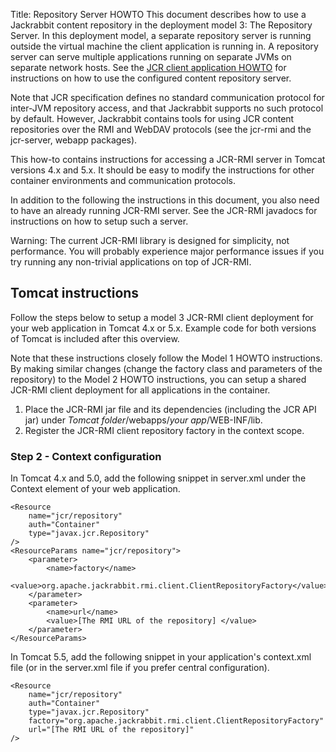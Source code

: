 Title: Repository Server HOWTO
This document describes how to use a Jackrabbit content repository in the
deployment model 3: The Repository Server. In this deployment model, a
separate repository server is running outside the virtual machine the
client application is running in. A repository server can serve multiple
applications running on separate JVMs on separate network hosts. See the [JCR client application HOWTO](jcr-client-application-howto.html)
 for instructions on how to use the configured content repository server.

Note that JCR specification defines no standard communication protocol for
inter-JVM repository access, and that Jackrabbit supports no such protocol
by default. However, Jackrabbit contains tools for using JCR content
repositories over the RMI and WebDAV protocols (see the jcr-rmi and the
jcr-server, webapp packages).

This how-to contains instructions for accessing a JCR-RMI server in Tomcat
versions 4.x and 5.x. It should be easy to modify the instructions for
other container environments and communication protocols.

In addition to the following the instructions in this document, you also
need to have an already running JCR-RMI server. See the JCR-RMI javadocs
for instructions on how to setup such a server.

Warning: The current JCR-RMI library is designed for simplicity, not
performance. You will probably experience major performance issues if you
try running any non-trivial applications on top of JCR-RMI.

<a name="RepositoryServerHOWTO-Tomcatinstructions"></a>
## Tomcat instructions

Follow the steps below to setup a model 3 JCR-RMI client deployment for
your web application in Tomcat 4.x or 5.x. Example code for both versions
of Tomcat is included after this overview.

Note that these instructions closely follow the Model 1 HOWTO instructions.
By making similar changes (change the factory class and parameters of the
repository) to the Model 2 HOWTO instructions, you can setup a shared
JCR-RMI client deployment for all applications in the container.

1. Place the JCR-RMI jar file and its dependencies (including the JCR API
jar) under _Tomcat folder_/webapps/_your app_/WEB-INF/lib.
1. Register the JCR-RMI client repository factory in the context scope.

<a name="RepositoryServerHOWTO-Step2-Contextconfiguration"></a>
### Step 2 - Context configuration

In Tomcat 4.x and 5.0, add the following snippet in server.xml under the
Context element of your web application.


    <Resource 
        name="jcr/repository" 
        auth="Container" 
        type="javax.jcr.Repository"
    />
    <ResourceParams name="jcr/repository">
        <parameter>
            <name>factory</name>
            <value>org.apache.jackrabbit.rmi.client.ClientRepositoryFactory</value>
        </parameter>
        <parameter>
            <name>url</name>
            <value>[The RMI URL of the repository] </value>
        </parameter>
    </ResourceParams>


In Tomcat 5.5, add the following snippet in your application's context.xml
file (or in the server.xml file if you prefer central configuration).


    <Resource 
        name="jcr/repository"
        auth="Container"
        type="javax.jcr.Repository" 
        factory="org.apache.jackrabbit.rmi.client.ClientRepositoryFactory" 
        url="[The RMI URL of the repository]"
    />

